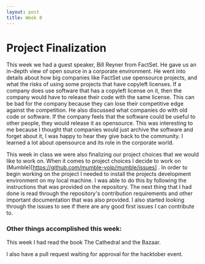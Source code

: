 ```yaml
---
layout: post
title: Week 8
---
```


# Project Finalization

This week we had a guest speaker, Bill Reyner from FactSet. He gave us an in-depth view of open source in a corporate environment. He went into details about how big companies like FactSet use opensource projects, and what the risks of using some projects that have copyleft licenses. If a company does use software that has a copyleft license on it, then the company would have to release their code with the same license. This can be bad for the company because they can lose their competitive edge against the competition. He also discussed what companies do with old code or software. If the company feels that the software could be useful to other people, they would release it as opensource. This was interesting to me because I thought that companies would just archive the software and forget about it, I was happy to hear they give back to the community. I learned a lot about opensource and its role in the corporate world.  

This week in class we were also finalizing our project choices that we would like to work on. When it comes to project choices I decide to work on (Mumble)[https://github.com/mumble-voip/mumble/issues]  . In order to begin working on the project I needed to install the projects development environment on my local machine. I was able to do this by following the instructions that was provided on the repository. The next thing that I had done is read through the repository's contribution requirements and other important documentation that was also provided. I also started looking through the issues to see if there are any good first issues I can contribute to.  


### Other things accomplished this week:
 

This week I had read the book The Cathedral and the Bazaar. 

I also have a pull request waiting for approval for the hacktober event. 

